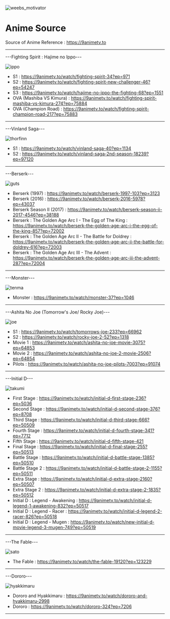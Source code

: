 ![weebs_motivator](https://github.com/user-attachments/assets/c7197496-8ac9-466c-b18a-853a4d4bc327)

# Anime Source
Source of Anime
Reference : https://9animetv.to

----------------------------------------------------------------------------------------------------
---Fighting Spirit : Hajime no Ippo---

![ippo](https://github.com/user-attachments/assets/1a406b35-f236-482b-abf9-fc4a94be634b)

* S1 : https://9animetv.to/watch/fighting-spirit-34?ep=971
* S2 : https://9animetv.to/watch/fighting-spirit-new-challenger-46?ep=54247
* S3 : https://9animetv.to/watch/hajime-no-ippo-the-fighting-68?ep=1551
* OVA (Mashiba VS Kimura) : https://9animetv.to/watch/fighting-spirit-mashiba-vs-kimura-274?ep=75884
* OVA (Champion Road) : https://9animetv.to/watch/fighting-spirit-champion-road-217?ep=75883
----------------------------------------------------------------------------------------------------
---Vinland Saga---

![thorfinn](https://github.com/user-attachments/assets/c51a08c3-c3ce-43cf-85b9-a615b914beb8)

* S1 : https://9animetv.to/watch/vinland-saga-40?ep=1134
* S2 : https://9animetv.to/watch/vinland-saga-2nd-season-18239?ep=97120
----------------------------------------------------------------------------------------------------
---Berserk---

![guts](https://github.com/user-attachments/assets/d72f2e2a-1853-4557-b26f-f1ab166391be)

* Berserk (1997) : https://9animetv.to/watch/berserk-1997-103?ep=3123
* Berserk (2016) : https://9animetv.to/watch/berserk-2016-5978?ep=43037
* Berserk Season II (2017) : https://9animetv.to/watch/berserk-season-ii-2017-4546?ep=38188
* Berserk : The Golden Age Arc I - The Egg of The King : https://9animetv.to/watch/berserk-the-golden-age-arc-i-the-egg-of-the-king-857?ep=72002
* Berserk : The Golden Age Arc II - The Battle for Doldrey : https://9animetv.to/watch/berserk-the-golden-age-arc-ii-the-battle-for-doldrey-616?ep=72003
* Berserk : The Golden Age Arc III - The Advent : https://9animetv.to/watch/berserk-the-golden-age-arc-iii-the-advent-287?ep=72004
----------------------------------------------------------------------------------------------------
---Monster---

![tenma](https://github.com/user-attachments/assets/797290b5-470d-4122-ac0b-f2a31575b7cb)

* Monster : https://9animetv.to/watch/monster-37?ep=1046
----------------------------------------------------------------------------------------------------
---Ashita No Joe (Tomorrow's Joe/ Rocky Joe)---

![joe](https://github.com/user-attachments/assets/85ed024d-9779-4930-807c-3aa3e5074591)

* S1 : https://9animetv.to/watch/tomorrows-joe-233?ep=66962
* S2 : https://9animetv.to/watch/rocky-joe-2-52?ep=1318
* Movie 1 : https://9animetv.to/watch/ashita-no-joe-movie-3075?ep=64853
* Movie 2 : https://9animetv.to/watch/ashita-no-joe-2-movie-2506?ep=64854
* Pilots : https://9animetv.to/watch/ashita-no-joe-pilots-7003?ep=91074
----------------------------------------------------------------------------------------------------
---Initial D---

![takumi](https://github.com/user-attachments/assets/cd06c826-255b-481b-b599-ffca1ff4d02c)

* First Stage : https://9animetv.to/watch/initial-d-first-stage-236?ep=5036
* Second Stage : https://9animetv.to/watch/initial-d-second-stage-376?ep=8708
* Third Stage : https://9animetv.to/watch/initial-d-third-stage-666?ep=50509
* Fourth Stage : https://9animetv.to/watch/initial-d-fourth-stage-341?ep=7712
* Fifth Stage : https://9animetv.to/watch/initial-d-fifth-stage-421
* Final Stage : https://9animetv.to/watch/initial-d-final-stage-255?ep=50513
* Battle Stage : https://9animetv.to/watch/initial-d-battle-stage-1385?ep=50510
* Battle Stage 2 : https://9animetv.to/watch/initial-d-battle-stage-2-1155?ep=50511
* Extra Stage : https://9animetv.to/watch/initial-d-extra-stage-2160?ep=50507
* Extra Stage 2 : https://9animetv.to/watch/initial-d-extra-stage-2-1835?ep=50512
* Initial D : Legend - Awakening : https://9animetv.to/watch/initial-d-legend-1-awakening-832?ep=50517
* Initial D : Legend - Racer : https://9animetv.to/watch/initial-d-legend-2-racer-826?ep=50518
* Initial D : Legend - Mugen : https://9animetv.to/watch/new-initial-d-movie-legend-3-mugen-749?ep=50519
----------------------------------------------------------------------------------------------------
---The Fable---

![sato](https://github.com/user-attachments/assets/b2321318-79c3-4b22-b4d0-ffea568f7ded)

* The Fable : https://9animetv.to/watch/the-fable-19120?ep=123229

----------------------------------------------------------------------------------------------------  
---Dororo---

![hyakkimaru](https://github.com/user-attachments/assets/3854e2f4-c98c-4dad-9175-4ffe97b99ef3)

* Dororo and Hyakkimaru : https://9animetv.to/watch/dororo-and-hyakkimaru-2998
* Dororo : https://9animetv.to/watch/dororo-324?ep=7206

----------------------------------------------------------------------------------------------------  




